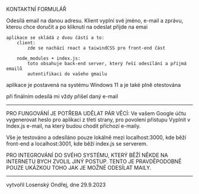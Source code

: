 KONTAKTNÍ FORMULÁŘ

Odesílá email na danou adresu.
Klient vyplní své jméno, e-mail a zprávu, kterou chce doručit a po kliknutí na odeslat přijde na emai

    aplikace se skládá z dvou částí a to:
        client:
            zde se nachází react a taiwindCSS pro front-end část

        node_modules + index.js:
            toto obsahuje back-end server, který řeší odesílání a příjmá emailů
            autentifikaci do vašeho gmailu


aplikace je postavená na systému Windows 11 a je také plně otestována

při finálním odesílá mi vždy přišel daný e-mail

________________________________________________
PRO FUNGOVÁNÍ JE POTŘEBA UDĚLAT PÁR VĚCÍ:
    Ve vašem Google účtu vygenerovat heslo pro aplikaci z třetí strany, pro povolení přístupu
    Vyplnit v Index.js e-mail, na který budou chodit příchozí e-maily.


Vše je testováno a odesíláno pouze lokálně mezi localhost:3000, kde běží front-end a localhost:3001, kde běží index.js se serverem.


PRO INTEGROVÁNÍ DO SVÉHO SYSTÉMU, KTERÝ BĚŽÍ NĚKDE NA INTERNETU BYCH ZVOLIL JINÝ POSTUP.
TENTO JE PRAVDĚPODOBNĚ POUZE UKÁZKOU TOHO JAK JE MOŽNÉ ODESÍLAT MAILY.

___________________________________________________
vytvořil Losenský Ondřej, dne 29.9.2023


